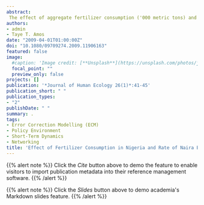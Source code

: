 ```yaml
---
abstract:
 The effect of aggregate fertilizer consumption ('000 metric tons) and the rate of Naira exchange to the US dollar on sorghum acreage between 1960 and 2006 were investigated. Various secondary data used were analysed using cointegration techniques and error correction modelling. Results indicate that fertilizer consumption and US dollar rate were well cointegrated with sorghum acreage although fertilizer consumption did not exhibit any strong relationship with sorghum acreage when US dollar rate was included in the cointegrating model. There was no associated error correction model and there was no indication of any kind of granger causality. This means that longterm neutrality of change does not exist, only short term dynamics is observed. It really shows that policy instruments with respect to the variables under study were not effective during the period under study. It also indicates that policy instrument alone cannot adequately correct for the temporary shocks to sorghum acreage. Therefore, an integrated approach and networking between agencies and participants in the commodities market is advocated and this will ensure food sustainability and the achievement of millennium development goals.
authors:
- admin
- Taye T. Amos
date: "2009-04-01T01:00:00Z"
doi: "10.1080/09709274.2009.11906163"
featured: false
image:
  #caption: 'Image credit: [**Unsplash**](https://unsplash.com/photos/jdD8gXaTZsc)'
  focal_point: ""
  preview_only: false
projects: []
publication: '*Journal of Human Ecology 26(1)*:41-45'
publication_short: " "
publication_types:
- "2"
publishDate: " "
summary: .
tags:
- Error Correction Modelling (ECM)
- Policy Environment
- Short-Term Dynamics
- Networking
title: 'Effect of Fertilizer Consumption in Nigeria and Rate of Naira Exchange to the US Dollar on Sorghum Acreage between 1960 and 2006'
---
```

{{% alert note %}}
Click the *Cite* button above to demo the feature to enable visitors to import publication metadata into their reference management software.
{{% /alert %}}

{{% alert note %}}
Click the *Slides* button above to demo academia's Markdown slides feature.
{{% /alert %}}
